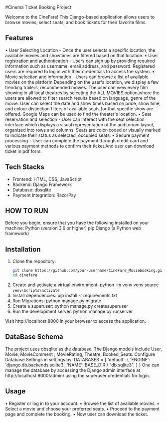 #Cinema Ticket Booking Project

Welcome to the CineFare! This Django-based application allows users to browse movies, select seats, and book tickets for their favorite films.

## Features
 • User Selecting Location - Once the user selects a specific location, the available movies and showtimes are filtered based on that location.
 • User registration and authentication - Users can sign up by providing required information such as username, email address, and password.
     Registered users are required to log in with their credentials to access the system.
•	 Movie selection and information - Users can browse a list of available movies on the platform.Depending on the user's location, we display a few trending trailers, recommended movies.
     The user can view every film showing in all local theatres by selecting the ALL MOVIES option,where the users are allowed to filter search results based on language, genre of the movie.
     User can select the date and show times based on price, show time, and colour distinction filters of available seats for that specific show are offered.
     Google Maps can be used to find the theater's location.
•	Seat reservation and selection - User can interact with the seat selection interface which displays a visual representation of the auditorium layout, organized into rows and columns.
     Seats are color-coded or visually marked to indicate their status as selected, occupied seats. 
•	Secure payment processing - User can complete the payment through credit card and various payment methods to confirm their ticket.And user can download ticket in pdf form.

## Tech Stacks

- Frontend: HTML, CSS, JavaScript
- Backend: Django Framework
- Database: dbsqlite
- Payment Integration: RazorPay

## HOW TO RUN
Before you begin, ensure that you have the following installed on your machine:
Python (version 3.6 or higher)
pip
Django (a Python web framework)

 ## Installation

1. Clone the repository:
   ```bash
   git clone https://github.com/your-username/CineFare_Moviebooking.git
   cd cinefare
2. Create and activate a virtual environment:
    python -m venv venv
    source  `venv\Scripts\activate`  
3. Install dependencies:
    pip install -r requirements.txt
4. Run Migrations:
    python manage.py migrate  
5. Create a superuser:
    python manage.py createsuperuser
6. Run the development server:
    python manage.py runserver

Visit http://localhost:8000 in your browser to access the application.

## DataBase Schema
The project uses dbsqlite as the database. The Django models include User, Movie, MovieComment , MovieRating, Theatre, Booked_Seats.
Configure Database Settings in settings.py:
  DATABASES = {
    'default': {
        'ENGINE': 'django.db.backends.sqlite3',
        'NAME': BASE_DIR / "db.sqlite3",
    }
}
One can manage the database by accessing the Django admin interface at http://localhost:8000/admin/ using the superuser credentials for login.

## Usage

•	Register or log in to your account.
• Browse the list of available movies.
•	Select a movie and choose your preferred seats.
•	Proceed to the payment page and complete the booking.
•	Now user can download the ticket.
